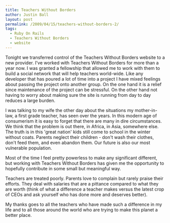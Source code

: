 ```yaml
---
title: Teachers Without Borders
author: Justin Ball
layout: post
permalink: /2009/04/15/teachers-without-borders-2/
tags:
  - Ruby On Rails
  - Teachers Without Borders
  - website
---
```


Tonight we transferred control of the Teachers Without Borders website to a new provider. I've worked with Teachers Without Borders for more than a year now. I was granted a fellowship that allowed me to work with them to build a social network that will help teachers world-wide. Like any developer that has poured a lot of time into a project I have mixed feelings about passing the project onto another group. On the one hand it is a relief since maintenance of the project can be stressful. On the other hand not having to worry about making sure the site is running from day to day reduces a large burden.

I was talking to my wife the other day about the situations my mother-in-law, a first grade teacher, has seen over the years. In this modern age of consumerism it is easy to forget that there are many in dire circumstances. We think that the problem is out there, in Africa, in Asia, somewhere else. The truth is in this 'great nation' kids still come to school in the winter without coats. Parents neglect their children - don't wash their clothes, don't feed them, and even abandon them. Our future is also our most vulnerable population.

Most of the time I feel pretty powerless to make any significant different, but working with Teachers Without Borders has given me the opportunity to hopefully contribute in some small but meaningful way.

Teachers are treated poorly. Parents love to complain but rarely praise their efforts. They deal with salaries that are a pittance compared to what they are worth (think of what a difference a teacher makes versus the latest crop of CEOs and ask yourself who has done more and deserves better).

My thanks goes to all the teachers who have made such a difference in my life and to all those around the world who are trying to make this planet a better place.